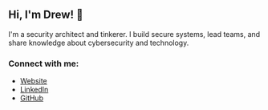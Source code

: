 ## Hi, I'm Drew! 👋

I'm a security architect and tinkerer. I build secure systems, lead teams, and share knowledge about cybersecurity and technology.

### Connect with me:
- [Website](https://cyberdrew.dev)
- [LinkedIn](https://www.linkedin.com/in/dcyfr/)
- [GitHub](https://github.com/dcyfr)

<!--
**dcyfr/dcyfr** is a ✨ _special_ ✨ repository because its `README.md` (this file) appears on your GitHub profile.

Here are some ideas to get you started:

- 🔭 I’m currently working on ...
- 🌱 I’m currently learning ...
- 👯 I’m looking to collaborate on ...
- 🤔 I’m looking for help with ...
- 💬 Ask me about ...
- 📫 How to reach me: ...
- 😄 Pronouns: ...
- ⚡ Fun fact: ...
-->
